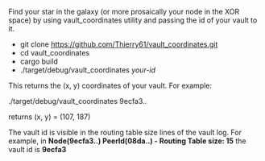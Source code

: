 Find your star in the galaxy (or more prosaically your node in the XOR space) by using vault_coordinates utility and passing the id of your vault to it.

- git clone https://github.com/Thierry61/vault_coordinates.git
- cd vault_coordinates
- cargo build
- ./target/debug/vault_coordinates *your-id*

This returns the (x, y) coordinates of your vault. For example:

./target/debug/vault_coordinates 9ecfa3..

returns (x, y) = (107, 187)

The vault id is visible in the routing table size lines of the vault log. For example,
in **Node(9ecfa3..)  PeerId(08da..) - Routing Table size: 15** the vault id is **9ecfa3**
